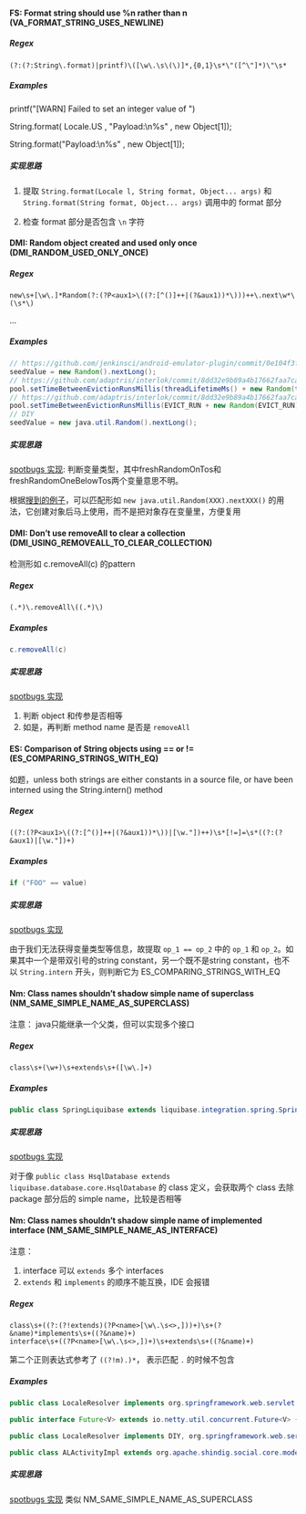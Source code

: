 #### FS: Format string should use %n rather than n (VA_FORMAT_STRING_USES_NEWLINE)

##### Regex
```regexp
(?:(?:String\.format)|printf)\([\w\.\s\(\)]*,{0,1}\s*\"([^\"]*)\"\s*
```
##### Examples
printf("[WARN] Failed to set an integer 
    value of ")

String.format( Locale.US , "Payload:\n%s" , new Object[1]);

String.format("Payload:\n%s" , new Object[1]);

##### 实现思路

1. 提取 `String.format(Locale l, String format, Object... args)`  和 `String.format(String format, Object... args)` 调用中的 format 部分

2. 检查 format 部分是否包含 `\n` 字符



#### DMI: Random object created and used only once (DMI_RANDOM_USED_ONLY_ONCE)
##### Regex
```regexp
new\s+[\w\.]*Random(?:(?P<aux1>\((?:[^()]++|(?&aux1))*\)))++\.next\w*\(\s*\)
```
...
##### Examples
```java
// https://github.com/jenkinsci/android-emulator-plugin/commit/0e104f3f0fc18505c13932fccd3b2297e78db694#diff-238b9af87181bb379670392cdb1dcd6bL173
seedValue = new Random().nextLong();
// https://github.com/adaptris/interlok/commit/8dd32e9b89a4b17662faa7ca986756f3cc348cc7#diff-1e0469ce35c1d148418525088df452a2L405
pool.setTimeBetweenEvictionRunsMillis(threadLifetimeMs() + new Random(threadLifetimeMs()).nextLong());
// https://github.com/adaptris/interlok/commit/8dd32e9b89a4b17662faa7ca986756f3cc348cc7#diff-766b5e25592ad321e107f1f856d8a08bL102
pool.setTimeBetweenEvictionRunsMillis(EVICT_RUN + new Random(EVICT_RUN).nextLong());
// DIY
seedValue = new java.util.Random().nextLong();
```
##### 实现思路
[spotbugs 实现](https://github.com/spotbugs/spotbugs/blob/07bf864b83083c467e29f1b2de58a2cf5aa5c0d6/spotbugs/src/main/java/edu/umd/cs/findbugs/detect/DumbMethods.java#L495): 判断变量类型，其中freshRandomOnTos和freshRandomOneBelowTos两个变量意思不明。

根据[搜到的例子](https://github.com/search?q=DMI_RANDOM_USED_ONLY_ONCE&type=commits)，可以匹配形如 `new java.util.Random(XXX).nextXXX()` 的用法，它创建对象后马上使用，而不是把对象存在变量里，方便复用

#### DMI: Don’t use removeAll to clear a collection (DMI_USING_REMOVEALL_TO_CLEAR_COLLECTION)
检测形如 c.removeAll(c) 的pattern

##### Regex

```regexp
(.*)\.removeAll\((.*)\)
```
##### Examples
```java
c.removeAll(c)
```
##### 实现思路
[spotbugs 实现](https://github.com/spotbugs/spotbugs/blob/07bf864b83083c467e29f1b2de58a2cf5aa5c0d6/spotbugs/src/main/java/edu/umd/cs/findbugs/detect/FindUnrelatedTypesInGenericContainer.java#L509)

1. 判断 object 和传参是否相等
2. 如是，再判断 method name 是否是 `removeAll`

#### ES: Comparison of String objects using == or != (ES_COMPARING_STRINGS_WITH_EQ)
如题，unless both strings are either constants in a source file, or have been interned using the String.intern() method
##### Regex
```regexp
((?:(?P<aux1>\((?:[^()]++|(?&aux1))*\))|[\w."])++)\s*[!=]=\s*((?:(?&aux1)|[\w."])+)
```
##### Examples
```java
if ("FOO" == value)
```
##### 实现思路
[spotbugs 实现](https://github.com/spotbugs/spotbugs/blob/07bf864b83083c467e29f1b2de58a2cf5aa5c0d6/spotbugs/src/main/java/edu/umd/cs/findbugs/detect/FindRefComparison.java#L996) 

由于我们无法获得变量类型等信息，故提取 `op_1 == op_2` 中的 `op_1` 和 `op_2`。如果其中一个是带双引号的string constant，另一个既不是string constant，也不以 `String.intern` 开头，则判断它为 ES_COMPARING_STRINGS_WITH_EQ

#### Nm: Class names shouldn’t shadow simple name of superclass (NM_SAME_SIMPLE_NAME_AS_SUPERCLASS)
注意： java只能继承一个父类，但可以实现多个接口
##### Regex
```regexp
class\s+(\w+)\s+extends\s+([\w\.]+)
```
##### Examples
```java
public class SpringLiquibase extends liquibase.integration.spring.SpringLiquibase
```
##### 实现思路
[spotbugs 实现](https://github.com/spotbugs/spotbugs/blob/07bf864b83083c467e29f1b2de58a2cf5aa5c0d6/spotbugs/src/main/java/edu/umd/cs/findbugs/detect/Naming.java#L308) 

对于像 `public class HsqlDatabase extends liquibase.database.core.HsqlDatabase` 的 class 定义，会获取两个 class 去除 package 部分后的 simple name，比较是否相等

#### Nm: Class names shouldn’t shadow simple name of implemented interface (NM_SAME_SIMPLE_NAME_AS_INTERFACE)
注意： 
1. interface 可以 `extends` 多个 interfaces
2. `extends` 和 `implements` 的顺序不能互换，IDE 会报错

##### Regex
```regexp
class\s+((?:(?!extends)(?P<name>[\w\.\s<>,]))+)\s+(?&name)*implements\s+((?&name)+)
interface\s+((?P<name>[\w\.\s<>,])+)\s+extends\s+((?&name)+)
```
第二个正则表达式参考了 `((?!m).)*`， 表示匹配 `.` 的时候不包含
##### Examples

```java
public class LocaleResolver implements org.springframework.web.servlet.LocaleResolver

public interface Future<V> extends io.netty.util.concurrent.Future<V> {

public class LocaleResolver implements DIY, org.springframework.web.servlet.LocaleResolver {

public class ALActivityImpl extends org.apache.shindig.social.core.model.ActivityImpl implements Activity
```
##### 实现思路
[spotbugs 实现](https://github.com/spotbugs/spotbugs/blob/07bf864b83083c467e29f1b2de58a2cf5aa5c0d6/spotbugs/src/main/java/edu/umd/cs/findbugs/detect/Naming.java#L313) 类似 NM_SAME_SIMPLE_NAME_AS_SUPERCLASS